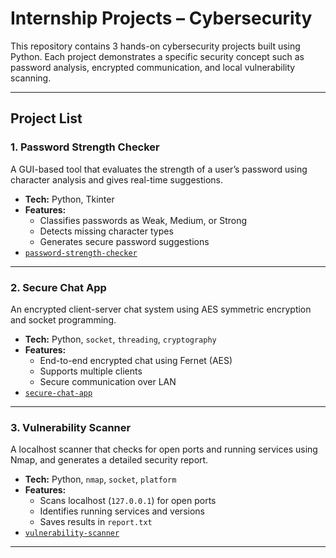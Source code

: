 # Internship Projects – Cybersecurity

This repository contains 3 hands-on cybersecurity projects built using Python. Each project demonstrates a specific security concept such as password analysis, encrypted communication, and local vulnerability scanning.

---

## Project List

### 1. Password Strength Checker

A GUI-based tool that evaluates the strength of a user’s password using character analysis and gives real-time suggestions.

- **Tech:** Python, Tkinter
- **Features:**
  - Classifies passwords as Weak, Medium, or Strong
  - Detects missing character types
  - Generates secure password suggestions
- [`password-strength-checker`](./password-strength-checker)

---

### 2. Secure Chat App

An encrypted client-server chat system using AES symmetric encryption and socket programming.

- **Tech:** Python, `socket`, `threading`, `cryptography`
- **Features:**
  - End-to-end encrypted chat using Fernet (AES)
  - Supports multiple clients
  - Secure communication over LAN
- [`secure-chat-app`](./secure-chat-app)

---

### 3. Vulnerability Scanner

A localhost scanner that checks for open ports and running services using Nmap, and generates a detailed security report.

- **Tech:** Python, `nmap`, `socket`, `platform`
- **Features:**
  - Scans localhost (`127.0.0.1`) for open ports
  - Identifies running services and versions
  - Saves results in `report.txt`
- [`vulnerability-scanner`](./vulnerability-scanner)

---
